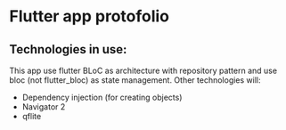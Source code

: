 # Flutter app protofolio

## Technologies in use:

This app use flutter BLoC as architecture with repository pattern and use bloc (not flutter_bloc) as state management.
Other technologies will:

* Dependency injection (for creating objects)
* Navigator 2
* qflite
